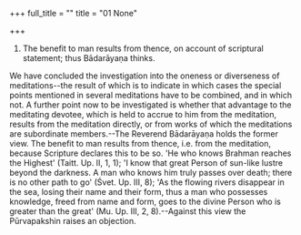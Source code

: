 +++
full_title = ""
title = "01 None"

+++




1. The benefit to man results from thence, on account of scriptural statement; thus Bādarāyaṇa thinks.

We have concluded the investigation into the oneness or diverseness of meditations--the result of which is to indicate in which cases the special points mentioned in several meditations have to be combined, and in which not. A further point now to be investigated is whether that advantage to the meditating devotee, which is held to accrue to him from the meditation, results from the meditation directly, or from works of which the meditations are subordinate members.--The Reverend Bādarāyaṇa holds the former view. The benefit to man results from thence, i.e. from the meditation, because Scripture declares this to be so. 'He who knows Brahman reaches the Highest' (Taitt. Up. II, 1, 1); 'I know that great Person of sun-like lustre beyond the darkness. A man who knows him truly passes over death; there is no other path to go' (Śvet. Up. III, 8); 'As the flowing rivers disappear in the sea, losing their name and their form, thus a man who possesses knowledge, freed from name and form, goes to the divine Person who is greater than the great' (Mu. Up. III, 2, 8).--Against this view the Pūrvapakshin raises an objection.

